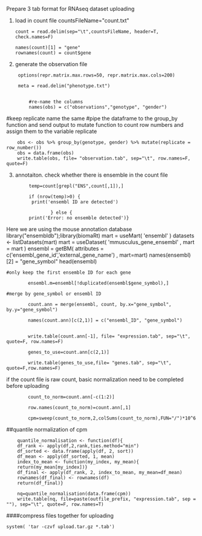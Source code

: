 Prepare 3 tab format for RNAseq dataset uploading


 1. load in count file
	 countsFileName="count.txt"
 
		count = read.delim(sep="\t",countsFileName, header=T, check.names=F)

		names(count)[1] = "gene"
		rownames(count) = count$gene


2. generate the observation file


		options(repr.matrix.max.rows=50, repr.matrix.max.cols=200)

		meta = read.delim("phenotype.txt")


			#re-name the columns
			names(obs) = c("observations","genotype", "gender")


#keep replicate name the same
#pipe the dataframe to the group_by function and send output to mutate function to count row numbers and assign them to the variable replicate

		obs <- obs %>% group_by(genotype, gender) %>% mutate(replicate = row_number())
		obs = data.frame(obs)
		write.table(obs, file= "observation.tab", sep="\t", row.names=F, quote=F)




3. annotaiton. check whether there is ensemble in the count file

			temp=count[grepl("ENS",count[,1]),]
			
			if (nrow(temp)>0) {
 			 print('ensembl ID are detected')

					} else {
  			print('Error: no ensemble detected')}


 Here we are using the mouse annotation database
	library("ensembldb");library(biomaRt)
			mart = useMart( 'ensembl' )
			datasets <- listDatasets(mart)
			mart = useDataset( 'mmusculus_gene_ensembl' , mart = mart )
			ensembl = getBM( attributes = c('ensembl_gene_id','external_gene_name') , mart=mart)
			names(ensembl)[2] = "gene_symbol"
			head(ensembl)

	#only keep the first ensemble ID for each gene

			ensembl.m=ensembl[!duplicated(ensembl$gene_symbol),]

	#merge by gene_symbol or ensembl ID 

			count.ann = merge(ensembl, count, by.x="gene_symbol", by.y="gene_symbol")

			names(count.ann)[c(2,1)] = c("ensembl_ID", "gene_symbol")


			write.table(count.ann[-1], file= "expression.tab", sep="\t", quote=F, row.names=F)

			genes_to_use=count.ann[c(2,1)]
	
			write.table(genes_to_use,file= "genes.tab", sep="\t", quote=F,row.names=F)


if the count file is raw count, basic normalization need to be completed before uploading

			count_to_norm=count.ann[-c(1:2)]

			row.names(count_to_norm)=count.ann[,1]

			cpm=sweep(count_to_norm,2,colSums(count_to_norm),FUN="/")*10^6


##quantile normalization of cpm

		quantile_normalisation <- function(df){
  		df_rank <- apply(df,2,rank,ties.method="min")
  		df_sorted <- data.frame(apply(df, 2, sort))
  		df_mean <- apply(df_sorted, 1, mean)
  		index_to_mean <- function(my_index, my_mean){
    	return(my_mean[my_index])}
  		df_final <- apply(df_rank, 2, index_to_mean, my_mean=df_mean)
  		rownames(df_final) <- rownames(df)
  		return(df_final)}
   	
		nq=quantile_normalisation(data.frame(cpm))
		write.table(nq, file=paste(outfile_prefix, "expression.tab", sep = ""), sep="\t", quote=F, row.names=T)


####compress files together for uploading
 
 	system( 'tar -czvf upload.tar.gz *.tab')

